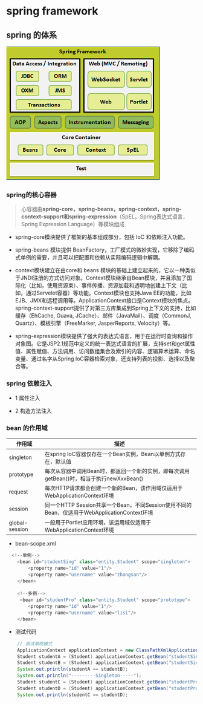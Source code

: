 # spring framework
## spring 的体系
![](imgs/spring.png)


### spring的核心容器
>心容器由**spring-core，spring-beans，spring-context，spring-context-support和spring-expression**（SpEL，Spring表达式语言，Spring Expression Language）等模块组成

* spring-core模块提供了框架的基本组成部分，包括 IoC 和依赖注入功能。

* spring-beans 模块提供 BeanFactory，工厂模式的微妙实现，它移除了编码式单例的需要，并且可以把配置和依赖从实际编码逻辑中解耦。

* context模块建立在由core和 beans 模块的基础上建立起来的，它以一种类似于JNDI注册的方式访问对象。Context模块继承自Bean模块，并且添加了国际化（比如，使用资源束）、事件传播、资源加载和透明地创建上下文（比如，通过Servelet容器）等功能。Context模块也支持Java EE的功能，比如EJB、JMX和远程调用等。ApplicationContext接口是Context模块的焦点。spring-context-support提供了对第三方库集成到Spring上下文的支持，比如缓存（EhCache, Guava, JCache）、邮件（JavaMail）、调度（CommonJ, Quartz）、模板引擎（FreeMarker, JasperReports, Velocity）等。

* spring-expression模块提供了强大的表达式语言，用于在运行时查询和操作对象图。它是JSP2.1规范中定义的统一表达式语言的扩展，支持set和get属性值、属性赋值、方法调用、访问数组集合及索引的内容、逻辑算术运算、命名变量、通过名字从Spring IoC容器检索对象，还支持列表的投影、选择以及聚合等。

### spring 依赖注入
* 1 属性注入

* 2 构造方法注入

### bean 的作用域

|作用域|描述|
|------ | ------ |
|singleton|在spring IoC容器仅存在一个Bean实例，Bean以单例方式存在，默认值|
|prototype|每次从容器中调用Bean时，都返回一个新的实例，即每次调用getBean()时，相当于执行newXxxBean()|
|request|每次HTTP请求都会创建一个新的Bean，该作用域仅适用于WebApplicationContext环境|
|session|同一个HTTP Session共享一个Bean，不同Session使用不同的Bean，仅适用于WebApplicationContext环境|
|global-session|一般用于Portlet应用环境，该运用域仅适用于WebApplicationContext环境|

* bean-scope.xml
```java
  <!--单例-->
    <bean id="studentSing" class="entity.Student" scope="singleton">
        <property name="id" value="1"/>
        <property name="username" value="zhangsan"/>
    </bean>

    <!--多例-->
     <bean id="studentPro" class="entity.Student" scope="prototype">
        <property name="id" value="1"/>
        <property name="username" value="lisi"/>
    </bean>
```
* 测试代码
``` java
    // 测试单例模式
    ApplicationContext applicationContext = new ClassPathXmlApplicationContext("bean-scope.xml");
    Student studentA = (Student) applicationContext.getBean("studentSing");
    Student studentB = (Student) applicationContext.getBean("studentSing");
    System.out.println(studentA == studentB);
    System.out.println("---------Singleton-----");
    Student studentC = (Student) applicationContext.getBean("studentPro");
    Student studentD = (Student) applicationContext.getBean("studentPro");
    System.out.println(studentC == studentD);
```
